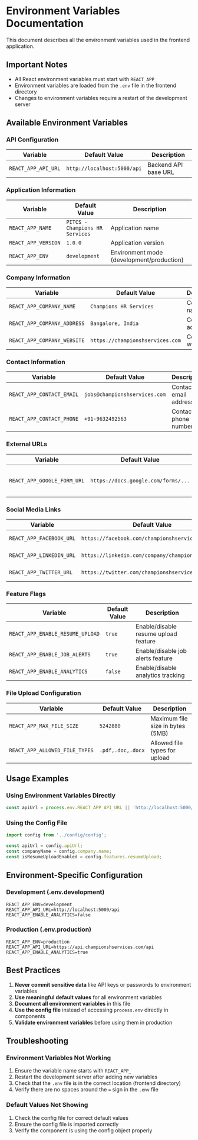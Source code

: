 # Environment Variables Documentation

This document describes all the environment variables used in the frontend application.

## Important Notes

- All React environment variables must start with `REACT_APP_`
- Environment variables are loaded from the `.env` file in the frontend directory
- Changes to environment variables require a restart of the development server

## Available Environment Variables

### API Configuration

| Variable | Default Value | Description |
|----------|---------------|-------------|
| `REACT_APP_API_URL` | `http://localhost:5000/api` | Backend API base URL |

### Application Information

| Variable | Default Value | Description |
|----------|---------------|-------------|
| `REACT_APP_NAME` | `PITCS - Champions HR Services` | Application name |
| `REACT_APP_VERSION` | `1.0.0` | Application version |
| `REACT_APP_ENV` | `development` | Environment mode (development/production) |

### Company Information

| Variable | Default Value | Description |
|----------|---------------|-------------|
| `REACT_APP_COMPANY_NAME` | `Champions HR Services` | Company name |
| `REACT_APP_COMPANY_ADDRESS` | `Bangalore, India` | Company address |
| `REACT_APP_COMPANY_WEBSITE` | `https://championshservices.com` | Company website |

### Contact Information

| Variable | Default Value | Description |
|----------|---------------|-------------|
| `REACT_APP_CONTACT_EMAIL` | `jobs@championshservices.com` | Contact email address |
| `REACT_APP_CONTACT_PHONE` | `+91-9632492563` | Contact phone number |

### External URLs

| Variable | Default Value | Description |
|----------|---------------|-------------|
| `REACT_APP_GOOGLE_FORM_URL` | `https://docs.google.com/forms/...` | Google Form URL for job applications |

### Social Media Links

| Variable | Default Value | Description |
|----------|---------------|-------------|
| `REACT_APP_FACEBOOK_URL` | `https://facebook.com/championshservices` | Facebook page URL |
| `REACT_APP_LINKEDIN_URL` | `https://linkedin.com/company/championshservices` | LinkedIn page URL |
| `REACT_APP_TWITTER_URL` | `https://twitter.com/championshservices` | Twitter page URL |

### Feature Flags

| Variable | Default Value | Description |
|----------|---------------|-------------|
| `REACT_APP_ENABLE_RESUME_UPLOAD` | `true` | Enable/disable resume upload feature |
| `REACT_APP_ENABLE_JOB_ALERTS` | `true` | Enable/disable job alerts feature |
| `REACT_APP_ENABLE_ANALYTICS` | `false` | Enable/disable analytics tracking |

### File Upload Configuration

| Variable | Default Value | Description |
|----------|---------------|-------------|
| `REACT_APP_MAX_FILE_SIZE` | `5242880` | Maximum file size in bytes (5MB) |
| `REACT_APP_ALLOWED_FILE_TYPES` | `.pdf,.doc,.docx` | Allowed file types for upload |

## Usage Examples

### Using Environment Variables Directly
```javascript
const apiUrl = process.env.REACT_APP_API_URL || 'http://localhost:5000/api';
```

### Using the Config File
```javascript
import config from '../config/config';

const apiUrl = config.apiUrl;
const companyName = config.company.name;
const isResumeUploadEnabled = config.features.resumeUpload;
```

## Environment-Specific Configuration

### Development (.env.development)
```env
REACT_APP_ENV=development
REACT_APP_API_URL=http://localhost:5000/api
REACT_APP_ENABLE_ANALYTICS=false
```

### Production (.env.production)
```env
REACT_APP_ENV=production
REACT_APP_API_URL=https://api.championshservices.com/api
REACT_APP_ENABLE_ANALYTICS=true
```

## Best Practices

1. **Never commit sensitive data** like API keys or passwords to environment variables
2. **Use meaningful default values** for all environment variables
3. **Document all environment variables** in this file
4. **Use the config file** instead of accessing `process.env` directly in components
5. **Validate environment variables** before using them in production

## Troubleshooting

### Environment Variables Not Working
1. Ensure the variable name starts with `REACT_APP_`
2. Restart the development server after adding new variables
3. Check that the `.env` file is in the correct location (frontend directory)
4. Verify there are no spaces around the `=` sign in the `.env` file

### Default Values Not Showing
1. Check the config file for correct default values
2. Ensure the config file is imported correctly
3. Verify the component is using the config object properly
